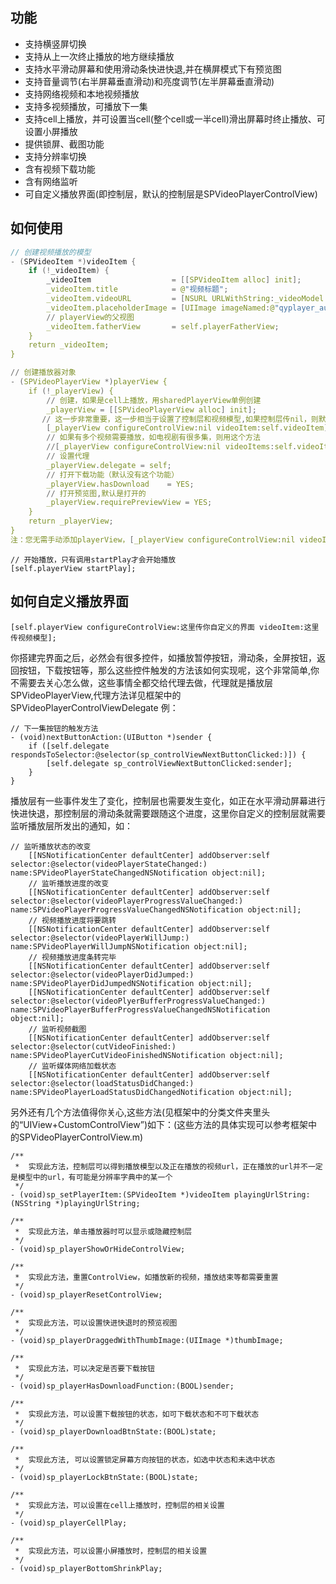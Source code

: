 ## 功能
* 支持横竖屏切换
* 支持从上一次终止播放的地方继续播放
* 支持水平滑动屏幕和使用滑动条快进快退,并在横屏模式下有预览图
* 支持音量调节(右半屏幕垂直滑动)和亮度调节(左半屏幕垂直滑动)
* 支持网络视频和本地视频播放
* 支持多视频播放，可播放下一集
* 支持cell上播放，并可设置当cell(整个cell或一半cell)滑出屏幕时终止播放、可设置小屏播放
* 提供锁屏、截图功能
* 支持分辨率切换
* 含有视频下载功能
* 含有网络监听
* 可自定义播放界面(即控制层，默认的控制层是SPVideoPlayerControlView)

## 如何使用
```C
// 创建视频播放的模型
- (SPVideoItem *)videoItem { 
    if (!_videoItem) {
        _videoItem                  = [[SPVideoItem alloc] init];
        _videoItem.title            = @"视频标题";
        _videoItem.videoURL         = [NSURL URLWithString:_videoModel.playUrl];
        _videoItem.placeholderImage = [UIImage imageNamed:@"qyplayer_aura2_background_normal_iphone_375x211_"];
        // playerView的父视图
        _videoItem.fatherView       = self.playerFatherView;
    }
    return _videoItem;
}

// 创建播放器对象
- (SPVideoPlayerView *)playerView {
    if (!_playerView) {
        // 创建，如果是cell上播放，用sharedPlayerView单例创建
        _playerView = [[SPVideoPlayerView alloc] init];
       // 这一步非常重要，这一步相当于设置了控制层和视频模型,如果控制层传nil，则默认自带的的控制层
        [_playerView configureControlView:nil videoItem:self.videoItem]; 
        // 如果有多个视频需要播放，如电视剧有很多集，则用这个方法
        //[_playerView configureControlView:nil videoItems:self.videoItems];
        // 设置代理
        _playerView.delegate = self;
        // 打开下载功能（默认没有这个功能）
        _playerView.hasDownload    = YES;
        // 打开预览图,默认是打开的
        _playerView.requirePreviewView = YES;
    }
    return _playerView;
}
注：您无需手动添加playerView，[_playerView configureControlView:nil videoItem:self.videoItem];这一步内部会自动将playerView添加到模型中指定的fatherView上去
``` 
```
// 开始播放，只有调用startPlay才会开始播放
[self.playerView startPlay];
```

## 如何自定义播放界面 
```
[self.playerView configureControlView:这里传你自定义的界面 videoItem:这里传视频模型];
```
你搭建完界面之后，必然会有很多控件，如播放暂停按钮，滑动条，全屏按钮，返回按钮，下载按钮等，那么这些控件触发的方法该如何实现呢，这个非常简单,你不需要去关心怎么做，这些事情全都交给代理去做，代理就是播放层SPVideoPlayerView,代理方法详见框架中的SPVideoPlayerControlViewDelegate
例：
```
// 下一集按钮的触发方法
- (void)nextButtonAction:(UIButton *)sender {
    if ([self.delegate respondsToSelector:@selector(sp_controlViewNextButtonClicked:)]) {
        [self.delegate sp_controlViewNextButtonClicked:sender];
    }
}
```
播放层有一些事件发生了变化，控制层也需要发生变化，如正在水平滑动屏幕进行快进快退，那控制层的滑动条就需要跟随这个进度，这里你自定义的控制层就需要监听播放层所发出的通知，如：
```
// 监听播放状态的改变
    [[NSNotificationCenter defaultCenter] addObserver:self selector:@selector(videoPlayerStateChanged:) name:SPVideoPlayerStateChangedNSNotification object:nil];
    // 监听播放进度的改变
    [[NSNotificationCenter defaultCenter] addObserver:self selector:@selector(videoPlayerProgressValueChanged:) name:SPVideoPlayerProgressValueChangedNSNotification object:nil];
    // 视频播放进度将要跳转
    [[NSNotificationCenter defaultCenter] addObserver:self selector:@selector(videoPlayerWillJump:) name:SPVideoPlayerWillJumpNSNotification object:nil];
    // 视频播放进度条转完毕
    [[NSNotificationCenter defaultCenter] addObserver:self selector:@selector(videoPlayerDidJumped:) name:SPVideoPlayerDidJumpedNSNotification object:nil];
    [[NSNotificationCenter defaultCenter] addObserver:self selector:@selector(videoPlyerBufferProgressValueChanged:) name:SPVideoPlayerBufferProgressValueChangedNSNotification object:nil];
    // 监听视频截图
    [[NSNotificationCenter defaultCenter] addObserver:self selector:@selector(cutVideoFinished:) name:SPVideoPlayerCutVideoFinishedNSNotification object:nil];
    // 监听媒体网络加载状态
    [[NSNotificationCenter defaultCenter] addObserver:self selector:@selector(loadStatusDidChanged:) name:SPVideoPlayerLoadStatusDidChangedNotification object:nil];
```


另外还有几个方法值得你关心,这些方法(见框架中的分类文件夹里头的“UIView+CustomControlView”)如下：(这些方法的具体实现可以参考框架中的SPVideoPlayerControlView.m)
```
/** 
 *  实现此方法，控制层可以得到播放模型以及正在播放的视频url，正在播放的url并不一定是模型中的url，有可能是分辨率字典中的某一个
 */
- (void)sp_setPlayerItem:(SPVideoItem *)videoItem playingUrlString:(NSString *)playingUrlString;

/**
 *  实现此方法，单击播放器时可以显示或隐藏控制层
 */
- (void)sp_playerShowOrHideControlView;

/** 
 *  实现此方法，重置ControlView，如播放新的视频，播放结束等都需要重置
 */
- (void)sp_playerResetControlView;

/**
 *  实现此方法，可以设置快进快退时的预览视图
 */
- (void)sp_playerDraggedWithThumbImage:(UIImage *)thumbImage;

/** 
 *  实现此方法，可以决定是否要下载按钮
 */
- (void)sp_playerHasDownloadFunction:(BOOL)sender;

/**
 *  实现此方法，可以设置下载按钮的状态，如可下载状态和不可下载状态
 */
- (void)sp_playerDownloadBtnState:(BOOL)state;

/** 
 *  实现此方法, 可以设置锁定屏幕方向按钮的状态，如选中状态和未选中状态
 */
- (void)sp_playerLockBtnState:(BOOL)state;

/**
 *  实现此方法，可以设置在cell上播放时，控制层的相关设置
 */
- (void)sp_playerCellPlay;

/**
 *  实现此方法，可以设置小屏播放时，控制层的相关设置
 */
- (void)sp_playerBottomShrinkPlay;
```

